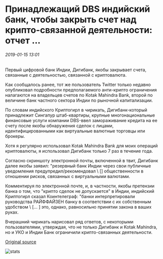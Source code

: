 # Принадлежащий DBS индийский банк, чтобы закрыть счет над крипто-связанной деятельности: отчет ...

###### 2019-01-15 13:01

Первый цифровой банк Индии, Дигибанк, якобы закрывает счета, связанные с деятельностью, связанной с криптовалюта.

Как сообщалось ранее, тот же пользователь Twitter только недавно опубликовал подробности предполагаемого анти-крипто ограничения налагаются на владельцев счетов по Kotak Mahindra Bank, второй по величине банк частного сектора Индии по рыночной капитализации.

По словам индийского Криптогирл в чирикать, Дигибанк-который принадлежит Сингапур штаб-квартиры, крупные многонациональные финансовые услуги компании DBS-ввел замораживание кредита на ее счету после якобы обнаружения сделок с лицами, идентифицированными как виртуальные валютные торговцы или брокеры.

Хотя я регулярно использовал Kotak Mahindra Bank для моих операций криптовалюты, я использовал Дигибанк только 7 раз в течение года.

Согласно скриншоту электронной почты, включенной в твит, Дигибанк далее якобы заявил: "резервный банк Индии через свои публичные уведомления предупредил/рекомендовал \ [\] общественности в отношении рисков, связанных с виртуальными валютами.

Комментируя по электронной почте, и, в частности, якобы претензии банка о том, что "крипто сделок не допускается" в Индии, индийский Криптогирл сказал Коинтелеграф: "банки интерпретировали руководства РАЙФФАЙЗЕН банку в соответствии с их собственным удобством \ [... \] это, однако, равносильно принятии закона в ваших руках.

Вчерашний чирикать нарисовал ряд ответов, с некоторыми пользователями, утверждая, что не только Дигибанк и Kotak Mahindra, но и УКО и Индии Банк ограничили крипто-связанных деятельности.

[Original source](https://cointelegraph.com/news/dbs-owned-indian-bank-to-close-account-over-crypto-related-activity-report)

![stats](https://c.statcounter.com/11760860/0/a89fa40b/1/ "stats")